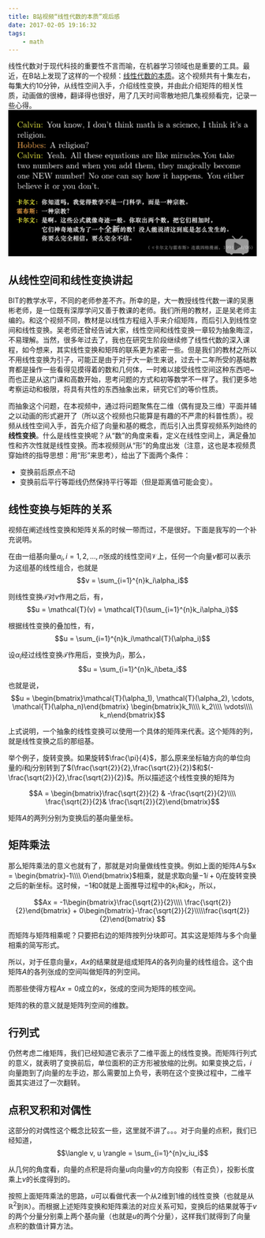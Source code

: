 ```yaml
---
title: B站视频“线性代数的本质”观后感
date: 2017-02-05 19:16:32
tags:
    - math
---
```

线性代数对于现代科技的重要性不言而喻，在机器学习领域也是重要的工具。最近，在B站上发现了这样的一个视频：[线性代数的本质](http://www.bilibili.com/video/av6731067/index_1.html)。这个视频共有十集左右，每集大约10分钟，从线性空间入手，介绍线性变换，并由此介绍矩阵的相关性质，动画做的很棒，翻译得也很好，用了几天时间零散地把几集视频看完，记录一些心得。
![](/img/video_linear_alg_essential.png)

<!-- more -->
## 从线性空间和线性变换讲起
BIT的教学水平，不同的老师参差不齐。所幸的是，大一教授线性代数一课的吴惠彬老师，是一位既有深厚学问又善于教课的老师。我们所用的教材，正是吴老师主编的。和这个视频不同，教材是以线性方程组入手来介绍矩阵，而后引入到线性空间和线性变换。吴老师还曾经告诫大家，线性空间和线性变换一章较为抽象晦涩，不易理解。当然，很多年过去了，我也在研究生阶段继续修了线性代数的深入课程，如今想来，其实线性变换和矩阵的联系更为紧密一些。但是我们的教材之所以不用线性变换为引子，可能正是由于对于大一新生来说，过去十二年所受的基础教育都是操作一些看得见摸得着的数和几何体，一时难以接受线性空间这种东西吧~而也正是从这门课和高数开始，思考问题的方式和初等数学不一样了。我们更多地考察运动和极限，将具有共性的东西抽象出来，研究它们的等价性质。

而抽象这个问题，在本视频中，通过将问题聚焦在二维（偶有提及三维）平面并辅之以动画的形式避开了（所以这个视频也只能算是有趣的不严肃的科普性质）。视频从线性空间入手，首先介绍了向量和基的概念，而后引入出贯穿视频系列始终的**线性变换**。什么是线性变换呢？从“数”的角度来看，定义在线性空间上，满足叠加性和齐次性就是线性变换。而本视频则从“形”的角度出发（注意，这也是本视频贯穿始终的指导思想：用“形”来思考），给出了下面两个条件：
- 变换前后原点不动
- 变换前后平行等距线仍然保持平行等距（但是距离值可能会变）。

## 线性变换与矩阵的关系
视频在阐述线性变换和矩阵关系的时候一带而过，不是很好。下面是我写的一个补充说明。

在由一组基向量$\alpha_i, i = 1,2,\dots,n$张成的线性空间$\mathcal{V}$上，任何一个向量$v$都可以表示为这组基的线性组合，也就是
$$v = \sum_{i=1}^{n}k_i\alpha_i$$

则线性变换$\mathcal{T}$对$v$作用之后，有，
$$u = \mathcal{T}(v) = \mathcal{T}(\sum_{i=1}^{n}k_i\alpha_i)$$

根据线性变换的叠加性，有，
$$u = \sum_{i=1}^{n}k_i\mathcal{T}(\alpha_i)$$

设$\alpha_i$经过线性变换$\mathcal{T}$作用后，变换为$\beta_i$，那么，
$$u = \sum_{i=1}^{n}k_i\beta_i$$

也就是说，
$$u = \begin{bmatrix}\mathcal{T}(\alpha_1), \mathcal{T}(\alpha_2), \cdots, \mathcal{T}(\alpha_n)\end{bmatrix}
\begin{bmatrix}k_1\\\\ k_2\\\\ \vdots\\\\ k_n\end{bmatrix}$$

上式说明，一个抽象的线性变换可以使用一个具体的矩阵来代表。这个矩阵的列，就是线性变换之后的那组基。

举个例子，旋转变换。如果旋转$\frac{\pi}{4}$，那么原来坐标轴方向的单位向量的$i$和$j$分别转到了$(\frac{\sqrt{2}}{2},\frac{\sqrt{2}}{2})$和$(-\frac{\sqrt{2}}{2},\frac{\sqrt{2}}{2})$。所以描述这个线性变换的矩阵为

$$A = \begin{bmatrix}\frac{\sqrt{2}}{2} & -\frac{\sqrt{2}}{2}\\\\ \frac{\sqrt{2}}{2}& \frac{\sqrt{2}}{2}\end{bmatrix}$$

矩阵$A$的两列分别为变换后的基向量坐标。

## 矩阵乘法
那么矩阵乘法的意义也就有了，那就是对向量做线性变换。例如上面的矩阵$A$与$x = \begin{bmatrix}-1\\\\ 0\end{bmatrix}$相乘，就是求取向量$-1i+0j$在旋转变换之后的新坐标。这时候，$-1$和$0$就是上面推导过程中的$k_1$和$k_2$，所以，

$$Ax = -1\begin{bmatrix}\frac{\sqrt{2}}{2}\\\\ \frac{\sqrt{2}}{2}\end{bmatrix} + 0\begin{bmatrix}-\frac{\sqrt{2}}{2}\\\\\frac{\sqrt{2}}{2}\end{bmatrix} $$

而矩阵与矩阵相乘呢？只要把右边的矩阵按列分块即可。其实这是矩阵与多个向量相乘的简写形式。

所以，对于任意向量$x$，$Ax$的结果就是组成矩阵$A$的各列向量的线性组合。这个由矩阵$A$的各列张成的空间叫做矩阵的列空间。

而那些使得方程$Ax=0$成立的$x$，张成的空间为矩阵的核空间。

矩阵的秩的意义就是矩阵列空间的维数。

## 行列式
仍然考虑二维矩阵，我们已经知道它表示了二维平面上的线性变换。而矩阵行列式的意义，就表明了变换前后，单位面积的正方形被放缩的比例。如果变换之后，$i$向量跑到了$j$向量的左手边，那么需要加上负号，表明在这个变换过程中，二维平面其实进过了一次翻转。

## 点积叉积和对偶性
这部分的对偶性这个概念比较玄一些，这里就不讲了。。。对于向量的点积，我们已经知道，
$$\langle v, u \rangle = \sum_{i=1}^{n}v_iu_i$$

从几何的角度看，向量的点积是将向量$u$向向量$v$的方向投影（有正负），投影长度乘上$v$的长度得到的。

按照上面矩阵乘法的思路，$u$可以看做代表一个从2维到1维的线性变换（也就是从$\mathbb{R}^2$到$\mathbb{R}$）。而根据上述矩阵变换和矩阵乘法的对应关系可知，变换后的结果就等于$v$的两个分量分别乘上两个基向量（也就是$u$的两个分量），这样我们就得到了向量点积的数值计算方法。
